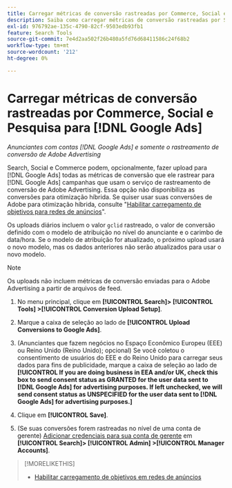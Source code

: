 ```yaml
---
title: Carregar métricas de conversão rastreadas por Commerce, Social e Pesquisa para [!DNL Google Ads]
description: Saiba como carregar métricas de conversão rastreadas por Search, Social e Commerce para  [!DNL Google Ads].
exl-id: 976792ae-135c-4790-82cf-9503edb93fb1
feature: Search Tools
source-git-commit: 7e4d2aa502f26b480a5fd76d68411586c24f68b2
workflow-type: tm+mt
source-wordcount: '212'
ht-degree: 0%

---
```


# Carregar métricas de conversão rastreadas por Commerce, Social e Pesquisa para [!DNL Google Ads]

*Anunciantes com contas [!DNL Google Ads] e somente o rastreamento de conversão de Adobe Advertising*

Search, Social e Commerce podem, opcionalmente, fazer upload para [!DNL Google Ads] todas as métricas de conversão que ele rastrear para [!DNL Google Ads] campanhas que usam o serviço de rastreamento de conversão de Adobe Advertising. Essa opção não disponibiliza as conversões para otimização híbrida. Se quiser usar suas conversões de Adobe para otimização híbrida, consulte &quot;[Habilitar carregamento de objetivos para redes de anúncios](objective-upload-to-networks.md)&quot;.

Os uploads diários incluem o valor `gclid` rastreado, o valor de conversão definido com o modelo de atribuição no nível do anunciante e o carimbo de data/hora. Se o modelo de atribuição for atualizado, o próximo upload usará o novo modelo, mas os dados anteriores não serão atualizados para usar o novo modelo.

>[!NOTE]
>
>Os uploads não incluem métricas de conversão enviadas para o Adobe Advertising a partir de arquivos de feed.

1. No menu principal, clique em **[!UICONTROL Search]> [!UICONTROL Tools] >[!UICONTROL Conversion Upload Setup]**.

1. Marque a caixa de seleção ao lado de **[!UICONTROL Upload Conversions to Google Ads]**.

1. (Anunciantes que fazem negócios no Espaço Econômico Europeu (EEE) ou Reino Unido (Reino Unido); opcional) Se você coletou o consentimento de usuários do EEE e do Reino Unido para carregar seus dados para fins de publicidade, marque a caixa de seleção ao lado de **[!UICONTROL If you are doing business in EEA and/or UK, check this box to send consent status as GRANTED for the user data sent to [!DNL Google Ads] for advertising purposes. If left unchecked, we will send consent status as UNSPECIFIED for the user data sent to [!DNL Google Ads] for advertising purposes.]**

1. Clique em **[!UICONTROL Save]**.

1. (Se suas conversões forem rastreadas no nível de uma conta de gerente) [Adicionar credenciais para sua conta de gerente](/help/search-social-commerce/admin/manager-accounts.md) em **[!UICONTROL Search]> [!UICONTROL Admin] >[!UICONTROL Manager Accounts]**.

>[!MORELIKETHIS]
>
>* [Habilitar carregamento de objetivos em redes de anúncios](objective-upload-to-networks.md)
